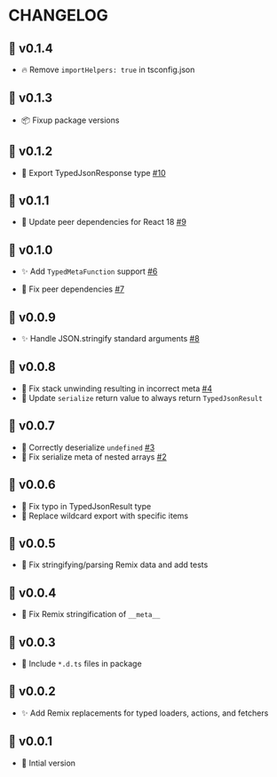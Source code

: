 # CHANGELOG

## 🚀 v0.1.4

- 🔥 Remove `importHelpers: true` in tsconfig.json

## 🚀 v0.1.3

- 📦 Fixup package versions

## 🚀 v0.1.2

- 🔨 Export TypedJsonResponse type [#10](https://github.com/kiliman/remix-typedjson/issues/10)

## 🚀 v0.1.1

- 🔨 Update peer dependencies for React 18 [#9](https://github.com/kiliman/remix-typedjson/pull/9)

## 🚀 v0.1.0

- ✨ Add `TypedMetaFunction` support [#6](https://github.com/kiliman/remix-typedjson/issue/6)

- 🐛 Fix peer dependencies [#7](https://github.com/kiliman/remix-typedjson/issues/7)

## 🚀 v0.0.9

- ✨ Handle JSON.stringify standard arguments [#8](https://github.com/kiliman/remix-typedjson/pull/9)

## 🚀 v0.0.8

- 🐛 Fix stack unwinding resulting in incorrect meta [#4](https://github.com/kiliman/remix-typedjson/issues/4)
- 🔨 Update `serialize` return value to always return `TypedJsonResult`

## 🚀 v0.0.7

- 🐛 Correctly deserialize `undefined` [#3](https://github.com/kiliman/remix-typedjson/pull/3)
- 🐛 Fix serialize meta of nested arrays [#2](https://github.com/kiliman/remix-typedjson/issues/2)

## 🚀 v0.0.6

- 🐛 Fix typo in TypedJsonResult type
- 🔨 Replace wildcard export with specific items

## 🚀 v0.0.5

- 🐛 Fix stringifying/parsing Remix data and add tests

## 🚀 v0.0.4

- 🐛 Fix Remix stringification of `__meta__`

## 🚀 v0.0.3

- 🔨 Include `*.d.ts` files in package

## 🚀 v0.0.2

- ✨ Add Remix replacements for typed loaders, actions, and fetchers

## 🚀 v0.0.1

- 🎉 Intial version
